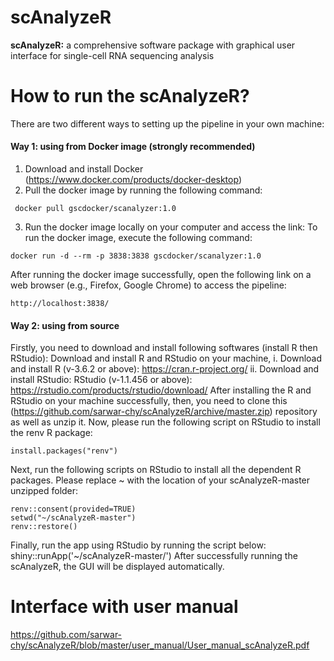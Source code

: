 #                                                              scAnalyzeR
**scAnalyzeR:** a comprehensive software package with graphical user interface for single-cell RNA sequencing analysis

# How to run the scAnalyzeR?
There are two different ways to setting up the pipeline in your own machine: 
#### Way 1: using from Docker image (strongly recommended)
1.	Download and install Docker (https://www.docker.com/products/docker-desktop)
2.	Pull the docker image by running the following command:
  ```
   docker pull gscdocker/scanalyzer:1.0 
  ```
3.	Run the docker image locally on your computer and access the link:
  To run the docker image, execute the following command:
  ```
  docker run -d --rm -p 3838:3838 gscdocker/scanalyzer:1.0
  ```
  After running the docker image successfully, open the following link on a web browser (e.g., Firefox, Google Chrome) to access the pipeline: 
  ```
  http://localhost:3838/
  ```
#### Way 2: using from source
Firstly, you need to download and install following softwares (install R then RStudio):
Download and install R and RStudio on your machine,
i.	Download and install R (v-3.6.2 or above): https://cran.r-project.org/ 
ii.	Download and install RStudio: RStudio (v-1.1.456 or above): https://rstudio.com/products/rstudio/download/
After installing the R and RStudio on your machine successfully, then, you need to clone this (https://github.com/sarwar-chy/scAnalyzeR/archive/master.zip) repository as well as unzip it.
Now, please run the following script on RStudio to install the renv R package:
```
install.packages("renv")
```
Next, run the following scripts on RStudio to install all the dependent R packages. Please replace ~ with the location of your scAnalyzeR-master unzipped folder: 
```
renv::consent(provided=TRUE)
setwd("~/scAnalyzeR-master")
renv::restore() 
```
Finally, run the app using RStudio by running the script below:
shiny::runApp('~/scAnalyzeR-master/')
After successfully running the scAnalyzeR, the GUI will be displayed automatically.
<br/>
# Interface with user manual <br/>
https://github.com/sarwar-chy/scAnalyzeR/blob/master/user_manual/User_manual_scAnalyzeR.pdf





